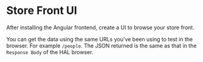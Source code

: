 # Store Front UI

After installing the Angular frontend, create a UI to browse your store front.

You can get the data using the same URLs you've been using to test in the browser. For example `/people`. The JSON returned is the same as that in the `Response Body` of the HAL browser.
